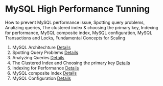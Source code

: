 # MySQL High Performance Tunning 
How to prevent MySQL performance issue, Spotting query problems, Analizing queries, The clustered index &amp; choosing the primary key, Indexing for performance, MySQL composite index, MySQL configuration, MySQL Transactions and Locks, Fundamental Concepts for Scaling

1. MySQL Architechture [Details](/MySQL-Architechture.md)
2. Spotting Query Problems [Details](/Spotting-Query-Problems.md) 
3. Analyzing Queries [Details](/Spotting-Query-Problems.md) 
4. The Clustered Index and Choosing the primary key [Details](/Clustered-Index-Choosing-Primary-Key.md)
5. Indexing for Performance [Details](/Indexing-for-Performance.md) 
6. MySQL composite Index [Details](/MySQL-Composite-Index.md)
7. MySQL Configuration [Details](/MySQL-Configuration.md)


